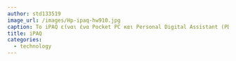 ```yaml
---
author: std133519
image_url: /images/Hp-ipaq-hw910.jpg
caption: Το iPAQ είναι ένα Pocket PC και Personal Digital Assistant (PDA), το οποίο παρουσιάστηκε για πρώτη φορά από την Compaq τον Απρίλιο του 2000. Το όνομα δανείστηκε από τους παλαιότερους υπολογιστές iPAQ Desktop Personal Computers της Compaq. 
title: iPAQ
categories:
  - technology
---
```




